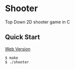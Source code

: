 # Shooter
Top Down 2D shooter game in C

## Quick Start
[Web Version](https://shoumodip.github.io/shooter/)

```console
$ make
$ ./shooter
```
